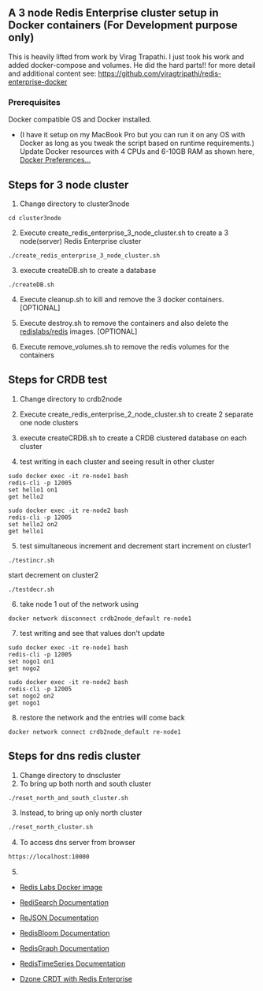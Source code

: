 ## A 3 node Redis Enterprise cluster setup in Docker containers (For Development purpose only)

This is heavily lifted from work by Virag Trapathi.  I just took his work and added docker-compose and volumes.  He did the hard parts!!
for more detail and additional content see:   https://github.com/viragtripathi/redis-enterprise-docker

### Prerequisites

Docker compatible OS and Docker installed.
  - (I have it setup on my MacBook Pro but you can run it on any OS with Docker as long as you tweak the script based on runtime requirements.)
Update Docker resources with 4 CPUs and 6-10GB RAM as shown here, <a href="https://github.com/viragtripathi/redis-enterprise-docker/blob/master/Screen%20Shot%202019-06-19%20at%2011.55.53%20AM.png">Docker Preferences...</a>

## Steps for 3 node cluster
1. Change directory to cluster3node
```
cd cluster3node
```

2. Execute create_redis_enterprise_3_node_cluster.sh to create a 3 node(server) Redis Enterprise cluster
```
./create_redis_enterprise_3_node_cluster.sh
```
3. execute createDB.sh to create a database
```
./createDB.sh
```
4. Execute cleanup.sh to kill and remove the 3 docker containers. [OPTIONAL]

5. Execute destroy.sh to remove the containers and also delete the <a href="https://hub.docker.com/r/redislabs/redis">redislabs/redis</a> images. [OPTIONAL]

6. Execute remove_volumes.sh to remove the redis volumes for the containers

## Steps for CRDB test

1. Change directory to crdb2node

2. Execute create_redis_enterprise_2_node_cluster.sh to create 2 separate one node clusters

3. execute createCRDB.sh to create a CRDB clustered database on each cluster

4. test writing in each cluster and seeing result in other cluster
```
sudo docker exec -it re-node1 bash
redis-cli -p 12005
set hello1 on1
get hello2
```

```
sudo docker exec -it re-node2 bash
redis-cli -p 12005
set hello2 on2
get hello1
```
5. test simultaneous increment and decrement
start increment on cluster1
```
./testincr.sh
```
start decrement on cluster2
```
./testdecr.sh
```

6. take node 1 out of the network using 
```
docker network disconnect crdb2node_default re-node1
```

7. test writing and see that values don't update
```
sudo docker exec -it re-node1 bash
redis-cli -p 12005
set nogo1 on1
get nogo2
```

```
sudo docker exec -it re-node2 bash
redis-cli -p 12005
set nogo2 on2
get nogo1
```

8. restore the network and the entries will come back
```
docker network connect crdb2node_default re-node1
```
## Steps for dns redis cluster
1. Change directory to dnscluster
2. To bring up both north and south cluster
```bash 
./reset_north_and_south_cluster.sh
```
3. Instead, to bring up only north cluster
```bash
./reset_north_cluster.sh
```
4. To access dns server from browser
```bash
https://localhost:10000
```
5. 
* <a href="https://hub.docker.com/r/redislabs/redis">Redis Labs Docker image</a>

* <a href="https://oss.redislabs.com/redisearch/index.html">RediSearch Documentation</a>

* <a href="https://oss.redislabs.com/redisjson/">ReJSON Documentation</a>

* <a href="https://oss.redislabs.com/redisbloom/">RedisBloom Documentation</a>

* <a href="https://oss.redislabs.com/redisgraph/">RedisGraph Documentation</a>

* <a href="https://oss.redislabs.com/redistimeseries/">RedisTimeSeries Documentation</a>
* <a href="https://dzone.com/articles/getting-started-with-active-active-geo-distributio/">Dzone CRDT with Redis Enterprise 
